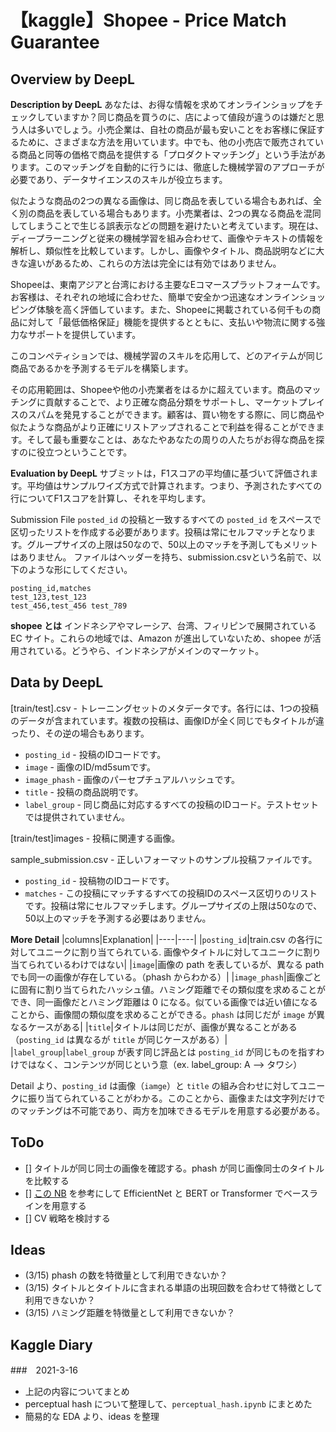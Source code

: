 # 【kaggle】Shopee - Price Match Guarantee

## Overview by DeepL
**Description by DeepL**
あなたは、お得な情報を求めてオンラインショップをチェックしていますか？同じ商品を買うのに、店によって値段が違うのは嫌だと思う人は多いでしょう。小売企業は、自社の商品が最も安いことをお客様に保証するために、さまざまな方法を用いています。中でも、他の小売店で販売されている商品と同等の価格で商品を提供する「プロダクトマッチング」という手法があります。このマッチングを自動的に行うには、徹底した機械学習のアプローチが必要であり、データサイエンスのスキルが役立ちます。

似たような商品の2つの異なる画像は、同じ商品を表している場合もあれば、全く別の商品を表している場合もあります。小売業者は、2つの異なる商品を混同してしまうことで生じる誤表示などの問題を避けたいと考えています。現在は、ディープラーニングと従来の機械学習を組み合わせて、画像やテキストの情報を解析し、類似性を比較しています。しかし、画像やタイトル、商品説明などに大きな違いがあるため、これらの方法は完全には有効ではありません。

Shopeeは、東南アジアと台湾における主要なEコマースプラットフォームです。お客様は、それぞれの地域に合わせた、簡単で安全かつ迅速なオンラインショッピング体験を高く評価しています。また、Shopeeに掲載されている何千もの商品に対して「最低価格保証」機能を提供するとともに、支払いや物流に関する強力なサポートを提供しています。

このコンペティションでは、機械学習のスキルを応用して、どのアイテムが同じ商品であるかを予測するモデルを構築します。

その応用範囲は、Shopeeや他の小売業者をはるかに超えています。商品のマッチングに貢献することで、より正確な商品分類をサポートし、マーケットプレイスのスパムを発見することができます。顧客は、買い物をする際に、同じ商品や似たような商品がより正確にリストアップされることで利益を得ることができます。そして最も重要なことは、あなたやあなたの周りの人たちがお得な商品を探すのに役立つということです。

**Evaluation by DeepL**
サブミットは，F1スコアの平均値に基づいて評価されます。平均値はサンプルワイズ方式で計算されます。つまり、予測されたすべての行についてF1スコアを計算し、それを平均します。

Submission File
`posted_id` の投稿と一致するすべての `posted_id` をスペースで区切ったリストを作成する必要があります。投稿は常にセルフマッチとなります。グループサイズの上限は50なので、50以上のマッチを予測してもメリットはありません。
ファイルはヘッダーを持ち、submission.csvという名前で、以下のような形にしてください。
```
posting_id,matches
test_123,test_123
test_456,test_456 test_789
```

**shopee とは**
インドネシアやマレーシア、台湾、フィリピンで展開されている EC サイト。これらの地域では、Amazon が進出していないため、shopee が活用されている。どうやら、インドネシアがメインのマーケット。

## Data by DeepL
[train/test].csv - トレーニングセットのメタデータです。各行には、1つの投稿のデータが含まれています。複数の投稿は、画像IDが全く同じでもタイトルが違ったり、その逆の場合もあります。
* `posting_id` - 投稿のIDコードです。
* `image` - 画像のID/md5sumです。
* `image_phash` - 画像のパーセプチュアルハッシュです。
* `title` - 投稿の商品説明です。
* `label_group` - 同じ商品に対応するすべての投稿のIDコード。テストセットでは提供されていません。

[train/test]images - 投稿に関連する画像。

sample_submission.csv - 正しいフォーマットのサンプル投稿ファイルです。
* `posting_id` - 投稿物のIDコードです。
* `matches` - この投稿にマッチするすべての投稿IDのスペース区切りのリストです。投稿は常にセルフマッチします。グループサイズの上限は50なので、50以上のマッチを予測する必要はありません。

**More Detail**
|columns|Explanation|
|----|----|
|`posting_id`|train.csv の各行に対してユニークに割り当てられている. 画像やタイトルに対してユニークに割り当てられているわけではない|
|`image`|画像の path を表しているが、異なる path でも同一の画像が存在している。（phash からわかる）|
|`image_phash`|画像ごとに固有に割り当てられたハッシュ値。ハミング距離でその類似度を求めることができ、同一画像だとハミング距離は 0 になる。似ている画像では近い値になることから、画像間の類似度を求めることができる。`phash` は同じだが `image` が異なるケースがある|
|`title`|タイトルは同じだが、画像が異なることがある（`posting_id` は異なるが `title` が同じケースがある）|
|`label_group`|`label_group` が表す同じ評品とは `posting_id` が同じものを指すわけではなく、コンテンツが同じという意（ex. label_group: A --> タワシ）

Detail より、`posting_id` は画像（`iamge`）と `title` の組み合わせに対してユニークに振り当てられていることがわかる。このことから、画像または文字列だけでのマッチングは不可能であり、両方を加味できるモデルを用意する必要がある。

## ToDo
- [] タイトルが同じ同士の画像を確認する。phash が同じ画像同士のタイトルを比較する
- [] [この NB](https://www.kaggle.com/zzy990106/b0-bert-cv0-9) を参考にして EfficientNet と BERT or Transformer でベースラインを用意する
- [] CV 戦略を検討する

## Ideas
 * (3/15) phash の数を特徴量として利用できないか？
 * (3/15) タイトルとタイトルに含まれる単語の出現回数を合わせて特徴として利用できないか？
 * (3/15) ハミング距離を特徴量として利用できないか？

 ## Kaggle Diary
 ###　2021-3-16
 * 上記の内容についてまとめ
 * perceptual hash について整理して、`perceptual_hash.ipynb` にまとめた
 * 簡易的な EDA より、ideas を整理